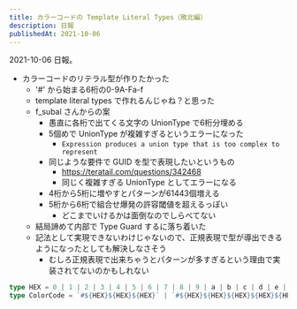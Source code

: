 ```yaml
---
title: カラーコードの Template Literal Types（敗北編）
description: 日報
publishedAt: 2021-10-06
---
```


2021-10-06 日報。

- カラーコードのリテラル型が作りたかった
  - '#' から始まる6桁の0-9A-Fa-f
  - template literal types で作れるんじゃね？と思った
  - f_subal さんからの案
    - 愚直に各桁で出てくる文字の UnionType で6桁分埋める
    - 5個めで UnionType が複雑すぎるというエラーになった
      - `Expression produces a union type that is too complex to represent`
    - 同じような要件で GUID を型で表現したいというもの
      - https://teratail.com/questions/342468
      - 同じく複雑すぎる UnionType としてエラーになる
    - 4桁から5桁に増やすとパターンが61443個増える
    - 5桁から6桁で組合せ爆発の許容閾値を超えるっぽい
      - どこまでいけるかは面倒なのでしらべてない
  - 結局諦めて内部で Type Guard するに落ち着いた
  - 記法として実現できないわけじゃないので、正規表現で型が導出できるようになったとしても解決しなさそう
    - むしろ正規表現で出来ちゃうとパターンが多すぎるという理由で実装されてないのかもしれない

```ts
type HEX = 0 | 1 | 2 | 3 | 4 | 5 | 6 | 7 | 8 | 9 | a | b | c | d | e | f
type ColorCode = `#${HEX}${HEX}${HEX}` | `#${HEX}${HEX}${HEX}${HEX}${HEX}${HEX}` // Expression produces a union type that is too complex to represent
```
